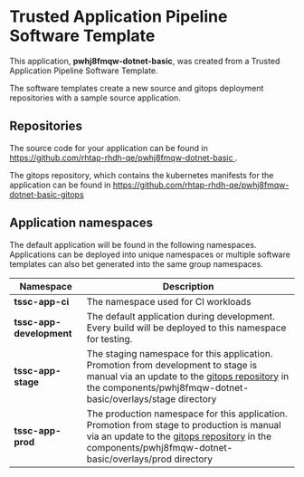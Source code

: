 # Trusted Application Pipeline Software Template

This application, **pwhj8fmqw-dotnet-basic**, was created from a Trusted Application Pipeline Software Template.

The software templates create a new source and gitops deployment repositories with a sample source application. 

## Repositories

The source code for your application can be found in [https://github.com/rhtap-rhdh-qe/pwhj8fmqw-dotnet-basic ](https://github.com/rhtap-rhdh-qe/pwhj8fmqw-dotnet-basic ).
 
The gitops repository, which contains the kubernetes manifests for the application can be found in 
[https://github.com/rhtap-rhdh-qe/pwhj8fmqw-dotnet-basic-gitops ](https://github.com/rhtap-rhdh-qe/pwhj8fmqw-dotnet-basic-gitops ) 

## Application namespaces 

The default application will be found in the following namespaces. Applications can be deployed into unique namespaces or multiple software templates can also bet generated into the same group namespaces.  

|  Namespace   |  Description   |  
| -------- | -------- |
| **tssc-app-ci** | The namespace used for CI workloads |
| **tssc-app-development** | The default application during development. Every build will be deployed to this namespace for testing. |
| **tssc-app-stage** | The staging namespace for this application. Promotion from development to stage is manual via an update to the [gitops repository](https://github.com/rhtap-rhdh-qe/pwhj8fmqw-dotnet-basic-gitops ) in the components/pwhj8fmqw-dotnet-basic/overlays/stage directory |
| **tssc-app-prod** | The production namespace for this application. Promotion from stage to production is manual via an update to the [gitops repository](https://github.com/rhtap-rhdh-qe/pwhj8fmqw-dotnet-basic-gitops ) in the components/pwhj8fmqw-dotnet-basic/overlays/prod directory |